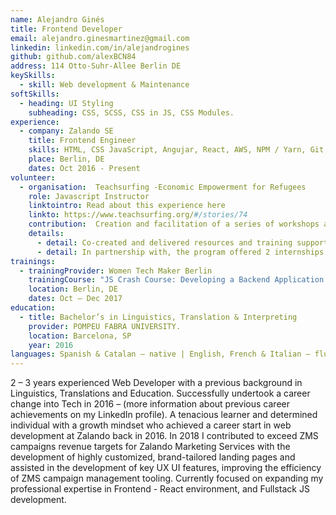 ```yaml
---
name: Alejandro Ginés
title: Frontend Developer
email: alejandro.ginesmartinez@gmail.com
linkedin: linkedin.com/in/alejandrogines
github: github.com/alexBCN84
address: 114 Otto-Suhr-Allee Berlin DE
keySkills:
  - skill: Web development & Maintenance
softSkills:
  - heading: UI Styling
    subheading: CSS, SCSS, CSS in JS, CSS Modules.
experience:
  - company: Zalando SE
    title: Frontend Engineer
    skills: HTML, CSS JavaScript, Angujar, React, AWS, NPM / Yarn, Git, NodeJS
    place: Berlin, DE
    dates: Oct 2016 - Present
volunteer: 
  - organisation:  Teachsurfing -Economic Empowerment for Refugees
    role: Javascript Instructor 
    linktointro: Read about this experience here
    linkto: https://www.teachsurfing.org/#/stories/74
    contribution:  Creation and facilitation of a series of workshops around basic Javacript and the DOM
    details:
      - detail: Co-created and delivered resources and training supporting Syrian refugees to get into Berlin the Tech scene.
      - detail: In partnership with, the program offered 2 internships for most successful candidates.
trainings:
  - trainingProvider: Women Tech Maker Berlin
    trainingCourse: "JS Crash Course: Developing a Backend Application with NodeJS" 
    location: Berlin, DE
    dates: Oct – Dec 2017
education:
  - title: Bachelor’s in Linguistics, Translation & Interpreting
    provider: POMPEU FABRA UNIVERSITY.
    location: Barcelona, SP
    year: 2016
languages: Spanish & Catalan – native | English, French & Italian – fluent | German – intermediate level
---
```



2 – 3 years experienced Web Developer with a previous background in Linguistics, Translations and Education. Successfully undertook a career change into Tech in 2016 – (more information about previous career achievements on my LinkedIn profile). A tenacious learner and determined individual with a growth mindset who achieved a career start in web development at Zalando back in 2016. In 2018 I contributed to exceed ZMS campaigns revenue targets for Zalando Marketing Services with the development of highly customized, brand-tailored landing pages and assisted in the development of key UX UI features, improving the efficiency of ZMS campaign management tooling. Currently focused on expanding my professional expertise in Frontend - React environment, and Fullstack JS development.